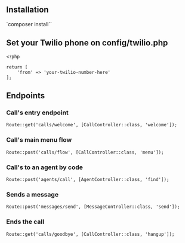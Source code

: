 ## Installation

`composer install``

## Set your Twilio phone on config/twilio.php

```
<?php

return [
    'from' => 'your-twilio-number-here'
];

```

## Endpoints

### Call's entry endpoint
`Route::get('calls/welcome', [CallController::class, 'welcome']);`

### Call's main menu flow
`Route::post('calls/flow', [CallController::class, 'menu']);`

### Call's to an agent by code
`Route::post('agents/call', [AgentController::class, 'find']);`

### Sends a message
`Route::post('messages/send', [MessageController::class, 'send']);`

### Ends the call
`Route::get('calls/goodbye', [CallController::class, 'hangup']);`